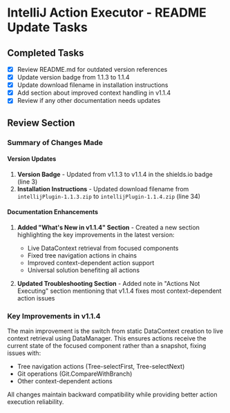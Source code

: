 # IntelliJ Action Executor - README Update Tasks

## Completed Tasks
- [x] Review README.md for outdated version references
- [x] Update version badge from 1.1.3 to 1.1.4
- [x] Update download filename in installation instructions  
- [x] Add section about improved context handling in v1.1.4
- [x] Review if any other documentation needs updates

## Review Section

### Summary of Changes Made

#### Version Updates
1. **Version Badge** - Updated from v1.1.3 to v1.1.4 in the shields.io badge (line 3)
2. **Installation Instructions** - Updated download filename from `intellijPlugin-1.1.3.zip` to `intellijPlugin-1.1.4.zip` (line 34)

#### Documentation Enhancements
1. **Added "What's New in v1.1.4" Section** - Created a new section highlighting the key improvements in the latest version:
   - Live DataContext retrieval from focused components
   - Fixed tree navigation actions in chains
   - Improved context-dependent action support
   - Universal solution benefiting all actions

2. **Updated Troubleshooting Section** - Added note in "Actions Not Executing" section mentioning that v1.1.4 fixes most context-dependent action issues

### Key Improvements in v1.1.4
The main improvement is the switch from static DataContext creation to live context retrieval using DataManager. This ensures actions receive the current state of the focused component rather than a snapshot, fixing issues with:
- Tree navigation actions (Tree-selectFirst, Tree-selectNext)
- Git operations (Git.CompareWithBranch)
- Other context-dependent actions

All changes maintain backward compatibility while providing better action execution reliability.